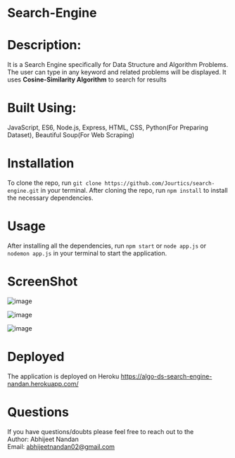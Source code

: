 # Search-Engine

# Description:

It is a Search Engine specifically for Data Structure and Algorithm Problems. The user can type in any keyword and related problems will be displayed. It uses **Cosine-Similarity Algorithm** to search for results

# Built Using:
JavaScript, ES6, Node.js, Express, HTML, CSS, Python(For Preparing Dataset), Beautiful Soup(For Web Scraping)

# Installation
To clone the repo, run ```git clone https://github.com/Jourtics/search-engine.git``` in your terminal. After cloning the repo, run ```npm install``` to install the necessary dependencies.

# Usage
After installing all the dependencies, run ```npm start``` or ```node app.js``` or ```nodemon app.js``` in your terminal to start the application.

# ScreenShot
![image](https://user-images.githubusercontent.com/67581281/170706419-b35670d7-d5fa-4e66-a212-2ea8d9851b6e.png)
  
![image](https://user-images.githubusercontent.com/67581281/170706521-40c3ae6d-a705-4906-a4f9-0c5e75f78b56.png)
  
![image](https://user-images.githubusercontent.com/67581281/170706648-fd5dbbea-645e-4d48-aa49-a00d938f6a2f.png)

# Deployed 
The application is deployed on Heroku https://algo-ds-search-engine-nandan.herokuapp.com/

# Questions
If you have questions/doubts please feel free to reach out to the<br/>
Author: Abhijeet Nandan<br/>
Email: abhijeetnandan02@gmail.com<br/>
